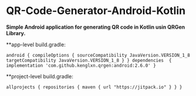 # QR-Code-Generator-Android-Kotlin
**Simple Android application for generating QR code in Kotlin usin QRGen Library.**

**app-level build.gradle:

`android
{
compileOptions
            {
                sourceCompatibility JavaVersion.VERSION_1_8
                targetCompatibility JavaVersion.VERSION_1_8
            }
}
dependencies 
{
    implementation 'com.github.kenglxn.qrgen:android:2.6.0'
}`

**project-level build.gradle:

`allprojects {
    repositories {
        maven { url "https://jitpack.io" }
    }
}`
